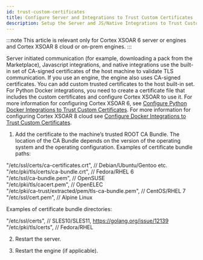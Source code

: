 ```yaml
---
id: trust-custom-certificates
title: Configure Server and Integrations to Trust Custom Certificates
description: Setup the Server and JS/Native Integrations to Trust Custom Certificates.
---
```

:::note
This article is relevant only for Cortex XSOAR 6 server or engines and Cortex XSOAR 8 cloud or on-prem engines.
:::

Server initiated communication (for example, downloading a pack from the Marketplace), Javascript integrations, and native integrations use the built-in set of CA-signed certificates of the host machine to validate TLS communication. If you use an engine, the engine also uses CA-signed certificates. You can add custom trusted certificates to the host built-in set.
For Python Docker integrations, you need to create a certificate file that includes the custom certificates and configure Cortex XSOAR to use it. For more information for configuring Cortex XSOAR 6, see [Configure Python Docker Integrations to Trust Custom Certificates](https://docs-cortex.paloaltonetworks.com/r/Cortex-XSOAR/6.12/Cortex-XSOAR-Administrator-Guide/Configure-Python-Docker-Integrations-to-Trust-Custom-Certificates). For more information for configuring Cortex XSOAR 8 cloud see [Configure Docker Integrations to Trust Custom Certificates](https://docs-cortex.paloaltonetworks.com/r/Cortex-XSOAR/8/Cortex-XSOAR-Administrator-Guide/Configure-Docker-Integrations-to-Trust-Custom-Certificates).
 
1. Add the certificate to the machine’s trusted ROOT CA Bundle. The location of the CA Bundle depends on the version of the operating system and the operating configuration.
  Examples of certificate bundle paths:  

  "/etc/ssl/certs/ca-certificates.crt", // Debian/Ubuntu/Gentoo etc.  
  "/etc/pki/tls/certs/ca-bundle.crt", // Fedora/RHEL 6  
  "/etc/ssl/ca-bundle.pem", // OpenSUSE  
  "/etc/pki/tls/cacert.pem", // OpenELEC  
  "/etc/pki/ca-trust/extracted/pem/tls-ca-bundle.pem", // CentOS/RHEL 7  
  "/etc/ssl/cert.pem", // Alpine Linux

  Examples of certificate bundle directories:  

  "/etc/ssl/certs", // SLES10/SLES11, https://golang.org/issue/12139  
  "/etc/pki/tls/certs", // Fedora/RHEL

2. Restart the server.

3. Restart the engine (if applicable).
